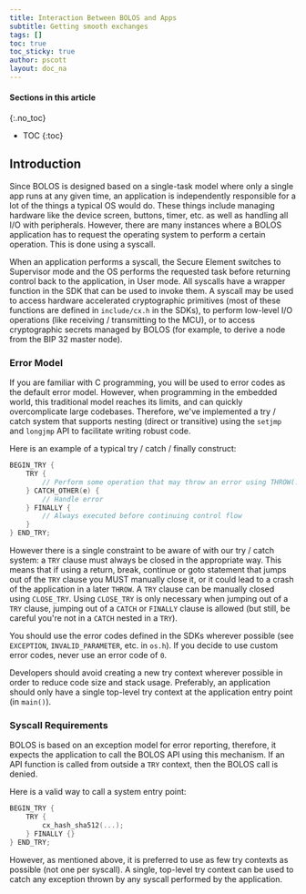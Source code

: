 ```yaml
---
title: Interaction Between BOLOS and Apps
subtitle: Getting smooth exchanges
tags: []
toc: true
toc_sticky: true
author: pscott
layout: doc_na
---
```


#### Sections in this article
{:.no_toc}
* TOC
{:toc}

## Introduction

Since BOLOS is designed based on a single-task model where only a single
app runs at any given time, an application is independently responsible
for a lot of the things a typical OS would do. These things include
managing hardware like the device screen, buttons, timer, etc. as well
as handling all I/O with peripherals. However, there are many instances
where a BOLOS application has to request the operating system to perform
a certain operation. This is done using a syscall.

When an application performs a syscall, the Secure Element switches to
Supervisor mode and the OS performs the requested task before returning
control back to the application, in User mode. All syscalls have a
wrapper function in the SDK that can be used to invoke them. A syscall
may be used to access hardware accelerated cryptographic primitives
(most of these functions are defined in `include/cx.h` in the SDKs), to
perform low-level I/O operations (like receiving / transmitting to the
MCU), or to access cryptographic secrets managed by BOLOS (for example,
to derive a node from the BIP 32 master node).

### Error Model

If you are familiar with C programming, you will be used to error codes
as the default error model. However, when programming in the embedded
world, this traditional model reaches its limits, and can quickly
overcomplicate large codebases. Therefore, we've implemented a try /
catch system that supports nesting (direct or transitive) using the
`setjmp` and `longjmp` API to facilitate writing robust code.

Here is an example of a typical try / catch / finally construct:

``` c
BEGIN_TRY {
    TRY {
        // Perform some operation that may throw an error using THROW(...)
    } CATCH_OTHER(e) {
        // Handle error
    } FINALLY {
        // Always executed before continuing control flow
    }
} END_TRY;
```

However there is a single constraint to be aware of with our try / catch
system: a `TRY` clause must always be closed in the appropriate way.
This means that if using a return, break, continue or goto statement
that jumps out of the `TRY` clause you MUST manually close it, or it
could lead to a crash of the application in a later `THROW`. A `TRY`
clause can be manually closed using `CLOSE_TRY`. Using `CLOSE_TRY` is
only necessary when jumping out of a `TRY` clause, jumping out of a
`CATCH` or `FINALLY` clause is allowed (but still, be careful you're not
in a `CATCH` nested in a `TRY`).

You should use the error codes defined in the SDKs wherever possible
(see `EXCEPTION`, `INVALID_PARAMETER`, etc. in `os.h`). If you decide to
use custom error codes, never use an error code of `0`.

Developers should avoid creating a new try context wherever possible in
order to reduce code size and stack usage. Preferably, an application
should only have a single top-level try context at the application entry
point (in `main()`).

### Syscall Requirements

BOLOS is based on an exception model for error reporting, therefore, it
expects the application to call the BOLOS API using this mechanism. If
an API function is called from outside a `TRY` context, then the BOLOS
call is denied.

Here is a valid way to call a system entry point:

``` c
BEGIN_TRY {
    TRY {
        cx_hash_sha512(...);
    } FINALLY {}
} END_TRY;
```

However, as mentioned above, it is preferred to use as few try contexts
as possible (not one per syscall). A single, top-level try context can
be used to catch any exception thrown by any syscall performed by the
application.

